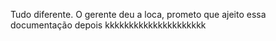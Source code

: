 Tudo diferente. O gerente deu a loca, prometo que ajeito essa documentação depois kkkkkkkkkkkkkkkkkkkkk